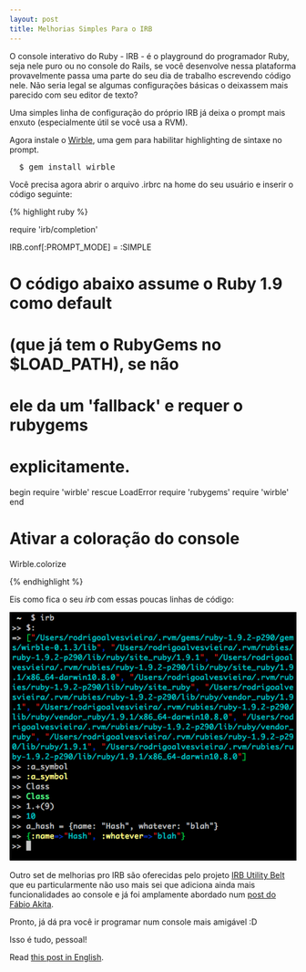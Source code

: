 ```yaml
---
layout: post
title: Melhorias Simples Para o IRB
---
```


<span class="drops">O</span> console interativo do Ruby - IRB - é o playground do programador Ruby, seja nele puro ou no console do Rails, se você desenvolve nessa plataforma provavelmente passa uma parte do seu dia de trabalho escrevendo código nele. Não seria legal se algumas configurações básicas o deixassem mais parecido com seu editor de texto?

Uma simples linha de configuração do próprio IRB já deixa o prompt mais enxuto (especialmente útil se você usa a RVM).

Agora instale o [Wirble], uma gem para habilitar highlighting de sintaxe no prompt.

<pre class="terminal">
  $ gem install wirble
</pre>

Você precisa agora abrir o arquivo .irbrc na home do seu usuário e inserir o código seguinte:

{% highlight ruby %}

require 'irb/completion'

IRB.conf[:PROMPT_MODE] = :SIMPLE

# O código abaixo assume o Ruby 1.9 como default 
# (que já tem o RubyGems no $LOAD_PATH), se não 
# ele da um 'fallback' e requer o rubygems 
# explicitamente.

begin
  require 'wirble'
rescue LoadError
  require 'rubygems'
  require 'wirble'
end

# Ativar a coloração do console

Wirble.colorize

{% endhighlight %}

Eis como fica o seu _irb_ com essas poucas linhas de código:

![IRB com prompt simplificado e Wirble](/public/images/irb_wirble.png "IRB com prompt simplificado e Wirble")

Outro set de melhorias pro IRB são oferecidas pelo projeto [IRB Utility Belt] que eu particularmente não uso mais sei que adiciona ainda mais funcionalidades ao console e já foi amplamente abordado num [post do Fábio Akita].

Pronto, já dá pra você ir programar num console mais amigável :D

Isso é tudo, pessoal!

Read [this post in English].

[IRB Utility Belt]: http://utilitybelt.rubyforge.org/
[post do Fábio Akita]: http://akitaonrails.com/2008/09/21/ruby-irb-utility-belt
[this post in English]: /wirble-a-small-addition-to-irb
[Wirble]: https://rubygems.org/gems/wirble
